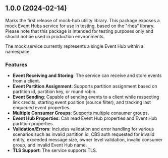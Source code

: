 
## 1.0.0 (2024-02-14)

Marks the first release of mock-hub utility library. This package exposes a mock Event Hubs service for use in testing, based on the "rhea" library. Please note that this package is intended for testing purposes only and should not be used in production environments.

The mock service currently represents a single Event Hub within a namespace.

### Features
- **Event Receiving and Storing**: The service can receive and store events from a client.
- **Event Partition Assignment**: Supports partition assignment based on partition id, partition key, or round robin.
- **Event Sending**: Capable of sending events to a client while respecting link credits, starting event position (source filter), and tracking last enqueued event properties.
- **Multiple Consumer Groups**: Supports multiple consumer groups.
- **Event Hub Properties**: Can read Event Hub properties and Event Hub partition properties.
- **Validation/Errors**: Includes validation and error handling for various scenarios such as invalid partition id, CBS auth requested for invalid entity, exceeded message size, owner level validation, invalid consumer group, and invalid Event Hub name.
- **TLS Support**: The service supports TLS.
